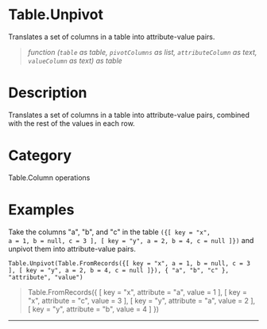 ﻿# Table.Unpivot
Translates a set of columns in a table into attribute-value pairs.
> _function (<code>table</code> as table, <code>pivotColumns</code> as list, <code>attributeColumn</code> as text, <code>valueColumn</code> as text) as table_
# Description 
Translates a set of columns in a table into attribute-value pairs, combined with the rest of the values in each row.

# Category 
Table.Column operations
# Examples 
Take the columns "a", "b", and "c" in the table <code>({[ key = "x", a = 1, b = null, c = 3 ], [ key = "y", a = 2, b = 4, c = null ]})</code> and unpivot them into attribute-value pairs.
```
Table.Unpivot(Table.FromRecords({[ key = "x", a = 1, b = null, c = 3 ], [ key = "y", a = 2, b = 4, c = null ]}), { "a", "b", "c" }, "attribute", "value")
```
> Table.FromRecords({ [ key = "x", attribute = "a", value = 1 ], [ key = "x", attribute = "c", value = 3 ], [ key = "y", attribute = "a", value = 2 ], [ key = "y", attribute = "b", value = 4 ] })
***
